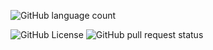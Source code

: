 ![GitHub language count](https://img.shields.io/github/languages/count/AfshinZirak01/result)

![GitHub License](https://img.shields.io/github/license/AfshinZirak01/result)
![GitHub pull request status](https://img.shields.io/github/status/s/pulls/AfshinZirak01/result/11)
